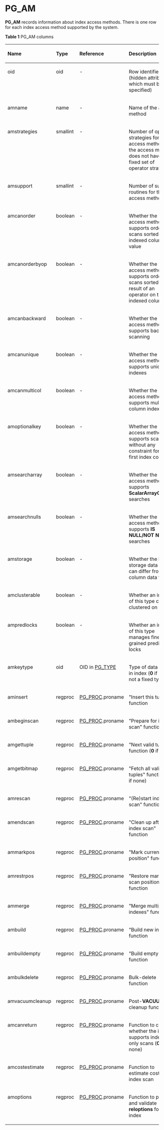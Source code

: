 # PG\_AM<a name="EN-US_TOPIC_0289900220"></a>

**PG\_AM**  records information about index access methods. There is one row for each index access method supported by the system.

**Table  1**  PG\_AM columns

<a name="en-us_topic_0283137189_en-us_topic_0237122267_en-us_topic_0059779011_t345454dc09154081bc90c23f6637b068"></a>
<table><thead align="left"><tr id="en-us_topic_0283137189_en-us_topic_0237122267_en-us_topic_0059779011_r35c29d8b919e401b9447c8c91123c636"><th class="cellrowborder" valign="top" width="16.16%" id="mcps1.2.5.1.1"><p id="en-us_topic_0283137189_en-us_topic_0237122267_en-us_topic_0059779011_a3c3e3c56777449b58a55831c3a08f4f1"><a name="en-us_topic_0283137189_en-us_topic_0237122267_en-us_topic_0059779011_a3c3e3c56777449b58a55831c3a08f4f1"></a><a name="en-us_topic_0283137189_en-us_topic_0237122267_en-us_topic_0059779011_a3c3e3c56777449b58a55831c3a08f4f1"></a>Name</p>
</th>
<th class="cellrowborder" valign="top" width="13.489999999999998%" id="mcps1.2.5.1.2"><p id="en-us_topic_0283137189_en-us_topic_0237122267_en-us_topic_0059779011_a2172ac7f9a444ae78b7cc2d6f86d2c75"><a name="en-us_topic_0283137189_en-us_topic_0237122267_en-us_topic_0059779011_a2172ac7f9a444ae78b7cc2d6f86d2c75"></a><a name="en-us_topic_0283137189_en-us_topic_0237122267_en-us_topic_0059779011_a2172ac7f9a444ae78b7cc2d6f86d2c75"></a>Type</p>
</th>
<th class="cellrowborder" valign="top" width="23.830000000000002%" id="mcps1.2.5.1.3"><p id="en-us_topic_0283137189_en-us_topic_0237122267_en-us_topic_0059779011_a36ea6dbbc69f4370a368ca220edc6875"><a name="en-us_topic_0283137189_en-us_topic_0237122267_en-us_topic_0059779011_a36ea6dbbc69f4370a368ca220edc6875"></a><a name="en-us_topic_0283137189_en-us_topic_0237122267_en-us_topic_0059779011_a36ea6dbbc69f4370a368ca220edc6875"></a>Reference</p>
</th>
<th class="cellrowborder" valign="top" width="46.52%" id="mcps1.2.5.1.4"><p id="en-us_topic_0283137189_en-us_topic_0237122267_en-us_topic_0059779011_a9a8f992f1a0c40879889a72cceb6dba3"><a name="en-us_topic_0283137189_en-us_topic_0237122267_en-us_topic_0059779011_a9a8f992f1a0c40879889a72cceb6dba3"></a><a name="en-us_topic_0283137189_en-us_topic_0237122267_en-us_topic_0059779011_a9a8f992f1a0c40879889a72cceb6dba3"></a>Description</p>
</th>
</tr>
</thead>
<tbody><tr id="row16359042172315"><td class="cellrowborder" valign="top" width="16.16%" headers="mcps1.2.5.1.1 "><p id="en-us_topic_0283137662_en-us_topic_0237122268_en-us_topic_0059777617_aa0e331f0f9a646438d86f2220a18c777"><a name="en-us_topic_0283137662_en-us_topic_0237122268_en-us_topic_0059777617_aa0e331f0f9a646438d86f2220a18c777"></a><a name="en-us_topic_0283137662_en-us_topic_0237122268_en-us_topic_0059777617_aa0e331f0f9a646438d86f2220a18c777"></a>oid</p>
</td>
<td class="cellrowborder" valign="top" width="13.489999999999998%" headers="mcps1.2.5.1.2 "><p id="en-us_topic_0283137662_en-us_topic_0237122268_en-us_topic_0059777617_ac5bb8f24ba914a4b98adf0ebbb782934"><a name="en-us_topic_0283137662_en-us_topic_0237122268_en-us_topic_0059777617_ac5bb8f24ba914a4b98adf0ebbb782934"></a><a name="en-us_topic_0283137662_en-us_topic_0237122268_en-us_topic_0059777617_ac5bb8f24ba914a4b98adf0ebbb782934"></a>oid</p>
</td>
<td class="cellrowborder" valign="top" width="23.830000000000002%" headers="mcps1.2.5.1.3 "><p id="en-us_topic_0283137662_en-us_topic_0237122268_en-us_topic_0059777617_a78a98df2ddc64dd8982cc9b10ad05c4d"><a name="en-us_topic_0283137662_en-us_topic_0237122268_en-us_topic_0059777617_a78a98df2ddc64dd8982cc9b10ad05c4d"></a><a name="en-us_topic_0283137662_en-us_topic_0237122268_en-us_topic_0059777617_a78a98df2ddc64dd8982cc9b10ad05c4d"></a>-</p>
</td>
<td class="cellrowborder" valign="top" width="46.52%" headers="mcps1.2.5.1.4 "><p id="en-us_topic_0283137662_en-us_topic_0237122268_en-us_topic_0059777617_ad668328afe9e48b5ad88a38a793f82b7"><a name="en-us_topic_0283137662_en-us_topic_0237122268_en-us_topic_0059777617_ad668328afe9e48b5ad88a38a793f82b7"></a><a name="en-us_topic_0283137662_en-us_topic_0237122268_en-us_topic_0059777617_ad668328afe9e48b5ad88a38a793f82b7"></a>Row identifier (hidden attribute, which must be specified)</p>
</td>
</tr>
<tr id="en-us_topic_0283137189_en-us_topic_0237122267_en-us_topic_0059779011_rf09bcec35191454986a3aef832d3fae9"><td class="cellrowborder" valign="top" width="16.16%" headers="mcps1.2.5.1.1 "><p id="en-us_topic_0283137189_en-us_topic_0237122267_en-us_topic_0059779011_abf71e0619d3146deabfcfe9cb7142f35"><a name="en-us_topic_0283137189_en-us_topic_0237122267_en-us_topic_0059779011_abf71e0619d3146deabfcfe9cb7142f35"></a><a name="en-us_topic_0283137189_en-us_topic_0237122267_en-us_topic_0059779011_abf71e0619d3146deabfcfe9cb7142f35"></a>amname</p>
</td>
<td class="cellrowborder" valign="top" width="13.489999999999998%" headers="mcps1.2.5.1.2 "><p id="en-us_topic_0283137189_en-us_topic_0237122267_en-us_topic_0059779011_ab74f578de93d4738bd03b0059f32a34b"><a name="en-us_topic_0283137189_en-us_topic_0237122267_en-us_topic_0059779011_ab74f578de93d4738bd03b0059f32a34b"></a><a name="en-us_topic_0283137189_en-us_topic_0237122267_en-us_topic_0059779011_ab74f578de93d4738bd03b0059f32a34b"></a>name</p>
</td>
<td class="cellrowborder" valign="top" width="23.830000000000002%" headers="mcps1.2.5.1.3 "><p id="en-us_topic_0283137189_en-us_topic_0237122267_en-us_topic_0059779011_a3afb547e85584f2c8f4f87e7c8890d2d"><a name="en-us_topic_0283137189_en-us_topic_0237122267_en-us_topic_0059779011_a3afb547e85584f2c8f4f87e7c8890d2d"></a><a name="en-us_topic_0283137189_en-us_topic_0237122267_en-us_topic_0059779011_a3afb547e85584f2c8f4f87e7c8890d2d"></a>-</p>
</td>
<td class="cellrowborder" valign="top" width="46.52%" headers="mcps1.2.5.1.4 "><p id="en-us_topic_0283137189_en-us_topic_0237122267_en-us_topic_0059779011_aa04b27ba1c384e15b287c805be848815"><a name="en-us_topic_0283137189_en-us_topic_0237122267_en-us_topic_0059779011_aa04b27ba1c384e15b287c805be848815"></a><a name="en-us_topic_0283137189_en-us_topic_0237122267_en-us_topic_0059779011_aa04b27ba1c384e15b287c805be848815"></a>Name of the access method</p>
</td>
</tr>
<tr id="en-us_topic_0283137189_en-us_topic_0237122267_en-us_topic_0059779011_r1f63db2469de4933815f91f1806863ee"><td class="cellrowborder" valign="top" width="16.16%" headers="mcps1.2.5.1.1 "><p id="en-us_topic_0283137189_en-us_topic_0237122267_en-us_topic_0059779011_a04eba042a488474cb20b87bb84f8df4e"><a name="en-us_topic_0283137189_en-us_topic_0237122267_en-us_topic_0059779011_a04eba042a488474cb20b87bb84f8df4e"></a><a name="en-us_topic_0283137189_en-us_topic_0237122267_en-us_topic_0059779011_a04eba042a488474cb20b87bb84f8df4e"></a>amstrategies</p>
</td>
<td class="cellrowborder" valign="top" width="13.489999999999998%" headers="mcps1.2.5.1.2 "><p id="en-us_topic_0283137189_en-us_topic_0237122267_en-us_topic_0059779011_a0619e685b39343ac9856eb346d0f9652"><a name="en-us_topic_0283137189_en-us_topic_0237122267_en-us_topic_0059779011_a0619e685b39343ac9856eb346d0f9652"></a><a name="en-us_topic_0283137189_en-us_topic_0237122267_en-us_topic_0059779011_a0619e685b39343ac9856eb346d0f9652"></a>smallint</p>
</td>
<td class="cellrowborder" valign="top" width="23.830000000000002%" headers="mcps1.2.5.1.3 "><p id="en-us_topic_0283137189_en-us_topic_0237122267_en-us_topic_0059779011_a17f0aea3892149839d10fadd54606410"><a name="en-us_topic_0283137189_en-us_topic_0237122267_en-us_topic_0059779011_a17f0aea3892149839d10fadd54606410"></a><a name="en-us_topic_0283137189_en-us_topic_0237122267_en-us_topic_0059779011_a17f0aea3892149839d10fadd54606410"></a>-</p>
</td>
<td class="cellrowborder" valign="top" width="46.52%" headers="mcps1.2.5.1.4 "><p id="en-us_topic_0283137189_en-us_topic_0237122267_en-us_topic_0059779011_a10d6bb36cfd8432c8d02e438332a3584"><a name="en-us_topic_0283137189_en-us_topic_0237122267_en-us_topic_0059779011_a10d6bb36cfd8432c8d02e438332a3584"></a><a name="en-us_topic_0283137189_en-us_topic_0237122267_en-us_topic_0059779011_a10d6bb36cfd8432c8d02e438332a3584"></a>Number of operator strategies for the access method (<strong id="en-us_topic_0237122267_b140115711147"><a name="en-us_topic_0237122267_b140115711147"></a><a name="en-us_topic_0237122267_b140115711147"></a>0</strong> if the access method does not have a fixed set of operator strategies)</p>
</td>
</tr>
<tr id="en-us_topic_0283137189_en-us_topic_0237122267_en-us_topic_0059779011_rf000b15832774e35b0d92768e5c6be3f"><td class="cellrowborder" valign="top" width="16.16%" headers="mcps1.2.5.1.1 "><p id="en-us_topic_0283137189_en-us_topic_0237122267_en-us_topic_0059779011_a4a0223c60033482a95260029733b488d"><a name="en-us_topic_0283137189_en-us_topic_0237122267_en-us_topic_0059779011_a4a0223c60033482a95260029733b488d"></a><a name="en-us_topic_0283137189_en-us_topic_0237122267_en-us_topic_0059779011_a4a0223c60033482a95260029733b488d"></a>amsupport</p>
</td>
<td class="cellrowborder" valign="top" width="13.489999999999998%" headers="mcps1.2.5.1.2 "><p id="en-us_topic_0283137189_en-us_topic_0237122267_en-us_topic_0059779011_a5c4b63391e38454ba08d466e3d0427eb"><a name="en-us_topic_0283137189_en-us_topic_0237122267_en-us_topic_0059779011_a5c4b63391e38454ba08d466e3d0427eb"></a><a name="en-us_topic_0283137189_en-us_topic_0237122267_en-us_topic_0059779011_a5c4b63391e38454ba08d466e3d0427eb"></a>smallint</p>
</td>
<td class="cellrowborder" valign="top" width="23.830000000000002%" headers="mcps1.2.5.1.3 "><p id="en-us_topic_0283137189_en-us_topic_0237122267_en-us_topic_0059779011_ade4f79356c764825bc7ec33d43b0f60b"><a name="en-us_topic_0283137189_en-us_topic_0237122267_en-us_topic_0059779011_ade4f79356c764825bc7ec33d43b0f60b"></a><a name="en-us_topic_0283137189_en-us_topic_0237122267_en-us_topic_0059779011_ade4f79356c764825bc7ec33d43b0f60b"></a>-</p>
</td>
<td class="cellrowborder" valign="top" width="46.52%" headers="mcps1.2.5.1.4 "><p id="en-us_topic_0283137189_en-us_topic_0237122267_en-us_topic_0059779011_a25eeaa8efddb4f279b31f5e734f44861"><a name="en-us_topic_0283137189_en-us_topic_0237122267_en-us_topic_0059779011_a25eeaa8efddb4f279b31f5e734f44861"></a><a name="en-us_topic_0283137189_en-us_topic_0237122267_en-us_topic_0059779011_a25eeaa8efddb4f279b31f5e734f44861"></a>Number of support routines for the access method</p>
</td>
</tr>
<tr id="en-us_topic_0283137189_en-us_topic_0237122267_en-us_topic_0059779011_r88daa76c99454239b9cdfe30d451c383"><td class="cellrowborder" valign="top" width="16.16%" headers="mcps1.2.5.1.1 "><p id="en-us_topic_0283137189_en-us_topic_0237122267_en-us_topic_0059779011_aae34fc87f79b418eb9dc18ea180858ec"><a name="en-us_topic_0283137189_en-us_topic_0237122267_en-us_topic_0059779011_aae34fc87f79b418eb9dc18ea180858ec"></a><a name="en-us_topic_0283137189_en-us_topic_0237122267_en-us_topic_0059779011_aae34fc87f79b418eb9dc18ea180858ec"></a>amcanorder</p>
</td>
<td class="cellrowborder" valign="top" width="13.489999999999998%" headers="mcps1.2.5.1.2 "><p id="en-us_topic_0283137189_en-us_topic_0237122267_en-us_topic_0059779011_a42f1ca1e9313495dbb15dcdd8c673f08"><a name="en-us_topic_0283137189_en-us_topic_0237122267_en-us_topic_0059779011_a42f1ca1e9313495dbb15dcdd8c673f08"></a><a name="en-us_topic_0283137189_en-us_topic_0237122267_en-us_topic_0059779011_a42f1ca1e9313495dbb15dcdd8c673f08"></a><span id="en-us_topic_0283137189_en-us_topic_0237122267_text859715112257"><a name="en-us_topic_0283137189_en-us_topic_0237122267_text859715112257"></a><a name="en-us_topic_0283137189_en-us_topic_0237122267_text859715112257"></a>boolean</span></p>
</td>
<td class="cellrowborder" valign="top" width="23.830000000000002%" headers="mcps1.2.5.1.3 "><p id="en-us_topic_0283137189_en-us_topic_0237122267_en-us_topic_0059779011_a8ac7f53e46a44c0b9517ac19ab7ab1ad"><a name="en-us_topic_0283137189_en-us_topic_0237122267_en-us_topic_0059779011_a8ac7f53e46a44c0b9517ac19ab7ab1ad"></a><a name="en-us_topic_0283137189_en-us_topic_0237122267_en-us_topic_0059779011_a8ac7f53e46a44c0b9517ac19ab7ab1ad"></a>-</p>
</td>
<td class="cellrowborder" valign="top" width="46.52%" headers="mcps1.2.5.1.4 "><p id="en-us_topic_0283137189_en-us_topic_0237122267_en-us_topic_0059779011_ad1cfa3758bf84d2797b4bea03a2c711f"><a name="en-us_topic_0283137189_en-us_topic_0237122267_en-us_topic_0059779011_ad1cfa3758bf84d2797b4bea03a2c711f"></a><a name="en-us_topic_0283137189_en-us_topic_0237122267_en-us_topic_0059779011_ad1cfa3758bf84d2797b4bea03a2c711f"></a>Whether the access method supports ordered scans sorted by the indexed column's value</p>
</td>
</tr>
<tr id="en-us_topic_0283137189_en-us_topic_0237122267_en-us_topic_0059779011_r0bbc2507963142bda8f4dc386f914282"><td class="cellrowborder" valign="top" width="16.16%" headers="mcps1.2.5.1.1 "><p id="en-us_topic_0283137189_en-us_topic_0237122267_en-us_topic_0059779011_a2165b6cb607643df94f89f0b23350809"><a name="en-us_topic_0283137189_en-us_topic_0237122267_en-us_topic_0059779011_a2165b6cb607643df94f89f0b23350809"></a><a name="en-us_topic_0283137189_en-us_topic_0237122267_en-us_topic_0059779011_a2165b6cb607643df94f89f0b23350809"></a>amcanorderbyop</p>
</td>
<td class="cellrowborder" valign="top" width="13.489999999999998%" headers="mcps1.2.5.1.2 "><p id="en-us_topic_0283137189_en-us_topic_0237122267_en-us_topic_0059779011_a8c831f36552144e3bd90256da2580e74"><a name="en-us_topic_0283137189_en-us_topic_0237122267_en-us_topic_0059779011_a8c831f36552144e3bd90256da2580e74"></a><a name="en-us_topic_0283137189_en-us_topic_0237122267_en-us_topic_0059779011_a8c831f36552144e3bd90256da2580e74"></a><span id="text281054263"><a name="text281054263"></a><a name="text281054263"></a>boolean</span></p>
</td>
<td class="cellrowborder" valign="top" width="23.830000000000002%" headers="mcps1.2.5.1.3 "><p id="en-us_topic_0283137189_en-us_topic_0237122267_en-us_topic_0059779011_abf273bde43954971ad3952dd3311d197"><a name="en-us_topic_0283137189_en-us_topic_0237122267_en-us_topic_0059779011_abf273bde43954971ad3952dd3311d197"></a><a name="en-us_topic_0283137189_en-us_topic_0237122267_en-us_topic_0059779011_abf273bde43954971ad3952dd3311d197"></a>-</p>
</td>
<td class="cellrowborder" valign="top" width="46.52%" headers="mcps1.2.5.1.4 "><p id="en-us_topic_0283137189_en-us_topic_0237122267_en-us_topic_0059779011_ac228ff3864a14e78b64c689d9cb744bd"><a name="en-us_topic_0283137189_en-us_topic_0237122267_en-us_topic_0059779011_ac228ff3864a14e78b64c689d9cb744bd"></a><a name="en-us_topic_0283137189_en-us_topic_0237122267_en-us_topic_0059779011_ac228ff3864a14e78b64c689d9cb744bd"></a>Whether the access method supports ordered scans sorted by the result of an operator on the indexed column</p>
</td>
</tr>
<tr id="en-us_topic_0283137189_en-us_topic_0237122267_en-us_topic_0059779011_r293b1a82817048f0810dba5d4e4f8493"><td class="cellrowborder" valign="top" width="16.16%" headers="mcps1.2.5.1.1 "><p id="en-us_topic_0283137189_en-us_topic_0237122267_en-us_topic_0059779011_a2080db3466a645a5bf4522bb5e79ff99"><a name="en-us_topic_0283137189_en-us_topic_0237122267_en-us_topic_0059779011_a2080db3466a645a5bf4522bb5e79ff99"></a><a name="en-us_topic_0283137189_en-us_topic_0237122267_en-us_topic_0059779011_a2080db3466a645a5bf4522bb5e79ff99"></a>amcanbackward</p>
</td>
<td class="cellrowborder" valign="top" width="13.489999999999998%" headers="mcps1.2.5.1.2 "><p id="en-us_topic_0283137189_en-us_topic_0237122267_en-us_topic_0059779011_a32e7a1b9868a4f3c8de024dbd294ec93"><a name="en-us_topic_0283137189_en-us_topic_0237122267_en-us_topic_0059779011_a32e7a1b9868a4f3c8de024dbd294ec93"></a><a name="en-us_topic_0283137189_en-us_topic_0237122267_en-us_topic_0059779011_a32e7a1b9868a4f3c8de024dbd294ec93"></a><span id="text111911456269"><a name="text111911456269"></a><a name="text111911456269"></a>boolean</span></p>
</td>
<td class="cellrowborder" valign="top" width="23.830000000000002%" headers="mcps1.2.5.1.3 "><p id="en-us_topic_0283137189_en-us_topic_0237122267_en-us_topic_0059779011_a0f7328cc4601448ea356a4b3bb80c82c"><a name="en-us_topic_0283137189_en-us_topic_0237122267_en-us_topic_0059779011_a0f7328cc4601448ea356a4b3bb80c82c"></a><a name="en-us_topic_0283137189_en-us_topic_0237122267_en-us_topic_0059779011_a0f7328cc4601448ea356a4b3bb80c82c"></a>-</p>
</td>
<td class="cellrowborder" valign="top" width="46.52%" headers="mcps1.2.5.1.4 "><p id="en-us_topic_0283137189_en-us_topic_0237122267_en-us_topic_0059779011_add9b76a5b41d47df8e63b509c0103b45"><a name="en-us_topic_0283137189_en-us_topic_0237122267_en-us_topic_0059779011_add9b76a5b41d47df8e63b509c0103b45"></a><a name="en-us_topic_0283137189_en-us_topic_0237122267_en-us_topic_0059779011_add9b76a5b41d47df8e63b509c0103b45"></a>Whether the access method supports backward scanning</p>
</td>
</tr>
<tr id="en-us_topic_0283137189_en-us_topic_0237122267_en-us_topic_0059779011_r3ab314e6927a455d83c2487447bac76e"><td class="cellrowborder" valign="top" width="16.16%" headers="mcps1.2.5.1.1 "><p id="en-us_topic_0283137189_en-us_topic_0237122267_en-us_topic_0059779011_a80c916d0940c4db18777ff131b7e2f17"><a name="en-us_topic_0283137189_en-us_topic_0237122267_en-us_topic_0059779011_a80c916d0940c4db18777ff131b7e2f17"></a><a name="en-us_topic_0283137189_en-us_topic_0237122267_en-us_topic_0059779011_a80c916d0940c4db18777ff131b7e2f17"></a>amcanunique</p>
</td>
<td class="cellrowborder" valign="top" width="13.489999999999998%" headers="mcps1.2.5.1.2 "><p id="en-us_topic_0283137189_en-us_topic_0237122267_en-us_topic_0059779011_a97019d7926984dd798857f01a61a42b3"><a name="en-us_topic_0283137189_en-us_topic_0237122267_en-us_topic_0059779011_a97019d7926984dd798857f01a61a42b3"></a><a name="en-us_topic_0283137189_en-us_topic_0237122267_en-us_topic_0059779011_a97019d7926984dd798857f01a61a42b3"></a><span id="text1914010581969"><a name="text1914010581969"></a><a name="text1914010581969"></a>boolean</span></p>
</td>
<td class="cellrowborder" valign="top" width="23.830000000000002%" headers="mcps1.2.5.1.3 "><p id="en-us_topic_0283137189_en-us_topic_0237122267_en-us_topic_0059779011_a87e048029ef74eeeb8dfbcdbdb7d41f5"><a name="en-us_topic_0283137189_en-us_topic_0237122267_en-us_topic_0059779011_a87e048029ef74eeeb8dfbcdbdb7d41f5"></a><a name="en-us_topic_0283137189_en-us_topic_0237122267_en-us_topic_0059779011_a87e048029ef74eeeb8dfbcdbdb7d41f5"></a>-</p>
</td>
<td class="cellrowborder" valign="top" width="46.52%" headers="mcps1.2.5.1.4 "><p id="en-us_topic_0283137189_en-us_topic_0237122267_en-us_topic_0059779011_a28cbb1b68d3943fbb37774e72cfe6775"><a name="en-us_topic_0283137189_en-us_topic_0237122267_en-us_topic_0059779011_a28cbb1b68d3943fbb37774e72cfe6775"></a><a name="en-us_topic_0283137189_en-us_topic_0237122267_en-us_topic_0059779011_a28cbb1b68d3943fbb37774e72cfe6775"></a>Whether the access method supports unique indexes</p>
</td>
</tr>
<tr id="en-us_topic_0283137189_en-us_topic_0237122267_en-us_topic_0059779011_ra6f9ffe58dee4f03b8f6037d602fa8e7"><td class="cellrowborder" valign="top" width="16.16%" headers="mcps1.2.5.1.1 "><p id="en-us_topic_0283137189_en-us_topic_0237122267_en-us_topic_0059779011_a441f63fbe0af46c2b119fb6ec47b02db"><a name="en-us_topic_0283137189_en-us_topic_0237122267_en-us_topic_0059779011_a441f63fbe0af46c2b119fb6ec47b02db"></a><a name="en-us_topic_0283137189_en-us_topic_0237122267_en-us_topic_0059779011_a441f63fbe0af46c2b119fb6ec47b02db"></a>amcanmulticol</p>
</td>
<td class="cellrowborder" valign="top" width="13.489999999999998%" headers="mcps1.2.5.1.2 "><p id="en-us_topic_0283137189_en-us_topic_0237122267_en-us_topic_0059779011_a501063ab652d47458e12d66faa1b28b0"><a name="en-us_topic_0283137189_en-us_topic_0237122267_en-us_topic_0059779011_a501063ab652d47458e12d66faa1b28b0"></a><a name="en-us_topic_0283137189_en-us_topic_0237122267_en-us_topic_0059779011_a501063ab652d47458e12d66faa1b28b0"></a><span id="text135107595620"><a name="text135107595620"></a><a name="text135107595620"></a>boolean</span></p>
</td>
<td class="cellrowborder" valign="top" width="23.830000000000002%" headers="mcps1.2.5.1.3 "><p id="en-us_topic_0283137189_en-us_topic_0237122267_en-us_topic_0059779011_a476ea7bd9eda4c28b3aaade0619bf935"><a name="en-us_topic_0283137189_en-us_topic_0237122267_en-us_topic_0059779011_a476ea7bd9eda4c28b3aaade0619bf935"></a><a name="en-us_topic_0283137189_en-us_topic_0237122267_en-us_topic_0059779011_a476ea7bd9eda4c28b3aaade0619bf935"></a>-</p>
</td>
<td class="cellrowborder" valign="top" width="46.52%" headers="mcps1.2.5.1.4 "><p id="en-us_topic_0283137189_en-us_topic_0237122267_en-us_topic_0059779011_aee4735c302b147f3a62688a1f33a6af0"><a name="en-us_topic_0283137189_en-us_topic_0237122267_en-us_topic_0059779011_aee4735c302b147f3a62688a1f33a6af0"></a><a name="en-us_topic_0283137189_en-us_topic_0237122267_en-us_topic_0059779011_aee4735c302b147f3a62688a1f33a6af0"></a>Whether the access method supports multi-column indexes</p>
</td>
</tr>
<tr id="en-us_topic_0283137189_en-us_topic_0237122267_en-us_topic_0059779011_r545ba5706c0c42b6a4b347ec80ade70d"><td class="cellrowborder" valign="top" width="16.16%" headers="mcps1.2.5.1.1 "><p id="en-us_topic_0283137189_en-us_topic_0237122267_en-us_topic_0059779011_a94cdd8f0e69a4eabb9f5fe7592b56e41"><a name="en-us_topic_0283137189_en-us_topic_0237122267_en-us_topic_0059779011_a94cdd8f0e69a4eabb9f5fe7592b56e41"></a><a name="en-us_topic_0283137189_en-us_topic_0237122267_en-us_topic_0059779011_a94cdd8f0e69a4eabb9f5fe7592b56e41"></a>amoptionalkey</p>
</td>
<td class="cellrowborder" valign="top" width="13.489999999999998%" headers="mcps1.2.5.1.2 "><p id="en-us_topic_0283137189_en-us_topic_0237122267_en-us_topic_0059779011_ab3c138bcad9647628a68df13e4882f73"><a name="en-us_topic_0283137189_en-us_topic_0237122267_en-us_topic_0059779011_ab3c138bcad9647628a68df13e4882f73"></a><a name="en-us_topic_0283137189_en-us_topic_0237122267_en-us_topic_0059779011_ab3c138bcad9647628a68df13e4882f73"></a><span id="text177611808716"><a name="text177611808716"></a><a name="text177611808716"></a>boolean</span></p>
</td>
<td class="cellrowborder" valign="top" width="23.830000000000002%" headers="mcps1.2.5.1.3 "><p id="en-us_topic_0283137189_en-us_topic_0237122267_en-us_topic_0059779011_a8aaf0664d8f84cfd8fa56d95f985c852"><a name="en-us_topic_0283137189_en-us_topic_0237122267_en-us_topic_0059779011_a8aaf0664d8f84cfd8fa56d95f985c852"></a><a name="en-us_topic_0283137189_en-us_topic_0237122267_en-us_topic_0059779011_a8aaf0664d8f84cfd8fa56d95f985c852"></a>-</p>
</td>
<td class="cellrowborder" valign="top" width="46.52%" headers="mcps1.2.5.1.4 "><p id="en-us_topic_0283137189_en-us_topic_0237122267_en-us_topic_0059779011_a097d42ffd3e34179aa368840f8ff2cb6"><a name="en-us_topic_0283137189_en-us_topic_0237122267_en-us_topic_0059779011_a097d42ffd3e34179aa368840f8ff2cb6"></a><a name="en-us_topic_0283137189_en-us_topic_0237122267_en-us_topic_0059779011_a097d42ffd3e34179aa368840f8ff2cb6"></a>Whether the access method supports scanning without any constraint for the first index column</p>
</td>
</tr>
<tr id="en-us_topic_0283137189_en-us_topic_0237122267_en-us_topic_0059779011_r75cd5ff1c8324cdb9002b028179e5b39"><td class="cellrowborder" valign="top" width="16.16%" headers="mcps1.2.5.1.1 "><p id="en-us_topic_0283137189_en-us_topic_0237122267_en-us_topic_0059779011_a9babc4aa310c46d48cd3ac379f3cc0a1"><a name="en-us_topic_0283137189_en-us_topic_0237122267_en-us_topic_0059779011_a9babc4aa310c46d48cd3ac379f3cc0a1"></a><a name="en-us_topic_0283137189_en-us_topic_0237122267_en-us_topic_0059779011_a9babc4aa310c46d48cd3ac379f3cc0a1"></a>amsearcharray</p>
</td>
<td class="cellrowborder" valign="top" width="13.489999999999998%" headers="mcps1.2.5.1.2 "><p id="en-us_topic_0283137189_en-us_topic_0237122267_en-us_topic_0059779011_ab768ac452a6741e38ed0c0e9d90ad7c6"><a name="en-us_topic_0283137189_en-us_topic_0237122267_en-us_topic_0059779011_ab768ac452a6741e38ed0c0e9d90ad7c6"></a><a name="en-us_topic_0283137189_en-us_topic_0237122267_en-us_topic_0059779011_ab768ac452a6741e38ed0c0e9d90ad7c6"></a><span id="text17511921871"><a name="text17511921871"></a><a name="text17511921871"></a>boolean</span></p>
</td>
<td class="cellrowborder" valign="top" width="23.830000000000002%" headers="mcps1.2.5.1.3 "><p id="en-us_topic_0283137189_en-us_topic_0237122267_en-us_topic_0059779011_a5284b165e2aa4fd08d423431022c9339"><a name="en-us_topic_0283137189_en-us_topic_0237122267_en-us_topic_0059779011_a5284b165e2aa4fd08d423431022c9339"></a><a name="en-us_topic_0283137189_en-us_topic_0237122267_en-us_topic_0059779011_a5284b165e2aa4fd08d423431022c9339"></a>-</p>
</td>
<td class="cellrowborder" valign="top" width="46.52%" headers="mcps1.2.5.1.4 "><p id="en-us_topic_0283137189_en-us_topic_0237122267_en-us_topic_0059779011_a5f7214c4d2424956bc4fbbdd6a5bea1b"><a name="en-us_topic_0283137189_en-us_topic_0237122267_en-us_topic_0059779011_a5f7214c4d2424956bc4fbbdd6a5bea1b"></a><a name="en-us_topic_0283137189_en-us_topic_0237122267_en-us_topic_0059779011_a5f7214c4d2424956bc4fbbdd6a5bea1b"></a>Whether the access method supports <strong id="en-us_topic_0237122267_b842352706114259"><a name="en-us_topic_0237122267_b842352706114259"></a><a name="en-us_topic_0237122267_b842352706114259"></a>ScalarArrayOpExpr</strong> searches</p>
</td>
</tr>
<tr id="en-us_topic_0283137189_en-us_topic_0237122267_en-us_topic_0059779011_r680ca5077b124475a4473a9f34c68c85"><td class="cellrowborder" valign="top" width="16.16%" headers="mcps1.2.5.1.1 "><p id="en-us_topic_0283137189_en-us_topic_0237122267_en-us_topic_0059779011_afe37ae6e330c4031b69fc93bdf6670d4"><a name="en-us_topic_0283137189_en-us_topic_0237122267_en-us_topic_0059779011_afe37ae6e330c4031b69fc93bdf6670d4"></a><a name="en-us_topic_0283137189_en-us_topic_0237122267_en-us_topic_0059779011_afe37ae6e330c4031b69fc93bdf6670d4"></a>amsearchnulls</p>
</td>
<td class="cellrowborder" valign="top" width="13.489999999999998%" headers="mcps1.2.5.1.2 "><p id="en-us_topic_0283137189_en-us_topic_0237122267_en-us_topic_0059779011_ac9175d981a1643f79d443719d58ea870"><a name="en-us_topic_0283137189_en-us_topic_0237122267_en-us_topic_0059779011_ac9175d981a1643f79d443719d58ea870"></a><a name="en-us_topic_0283137189_en-us_topic_0237122267_en-us_topic_0059779011_ac9175d981a1643f79d443719d58ea870"></a><span id="text1965115314716"><a name="text1965115314716"></a><a name="text1965115314716"></a>boolean</span></p>
</td>
<td class="cellrowborder" valign="top" width="23.830000000000002%" headers="mcps1.2.5.1.3 "><p id="en-us_topic_0283137189_en-us_topic_0237122267_en-us_topic_0059779011_a385cea18af7a4bceb4a45a4429d9f6b0"><a name="en-us_topic_0283137189_en-us_topic_0237122267_en-us_topic_0059779011_a385cea18af7a4bceb4a45a4429d9f6b0"></a><a name="en-us_topic_0283137189_en-us_topic_0237122267_en-us_topic_0059779011_a385cea18af7a4bceb4a45a4429d9f6b0"></a>-</p>
</td>
<td class="cellrowborder" valign="top" width="46.52%" headers="mcps1.2.5.1.4 "><p id="en-us_topic_0283137189_en-us_topic_0237122267_en-us_topic_0059779011_a9a24785988ee4807b31476a8fb5a2e24"><a name="en-us_topic_0283137189_en-us_topic_0237122267_en-us_topic_0059779011_a9a24785988ee4807b31476a8fb5a2e24"></a><a name="en-us_topic_0283137189_en-us_topic_0237122267_en-us_topic_0059779011_a9a24785988ee4807b31476a8fb5a2e24"></a>Whether the access method supports <strong id="en-us_topic_0237122267_b842352706114320"><a name="en-us_topic_0237122267_b842352706114320"></a><a name="en-us_topic_0237122267_b842352706114320"></a>IS NULL/NOT NULL</strong> searches</p>
</td>
</tr>
<tr id="en-us_topic_0283137189_en-us_topic_0237122267_en-us_topic_0059779011_r2738a12d15994ea4b4168ea5181a2427"><td class="cellrowborder" valign="top" width="16.16%" headers="mcps1.2.5.1.1 "><p id="en-us_topic_0283137189_en-us_topic_0237122267_en-us_topic_0059779011_a971cfb2be51047a9a7e75d4349cab7aa"><a name="en-us_topic_0283137189_en-us_topic_0237122267_en-us_topic_0059779011_a971cfb2be51047a9a7e75d4349cab7aa"></a><a name="en-us_topic_0283137189_en-us_topic_0237122267_en-us_topic_0059779011_a971cfb2be51047a9a7e75d4349cab7aa"></a>amstorage</p>
</td>
<td class="cellrowborder" valign="top" width="13.489999999999998%" headers="mcps1.2.5.1.2 "><p id="en-us_topic_0283137189_en-us_topic_0237122267_en-us_topic_0059779011_a2317494935a94bad85a21ab063540548"><a name="en-us_topic_0283137189_en-us_topic_0237122267_en-us_topic_0059779011_a2317494935a94bad85a21ab063540548"></a><a name="en-us_topic_0283137189_en-us_topic_0237122267_en-us_topic_0059779011_a2317494935a94bad85a21ab063540548"></a><span id="text6922548714"><a name="text6922548714"></a><a name="text6922548714"></a>boolean</span></p>
</td>
<td class="cellrowborder" valign="top" width="23.830000000000002%" headers="mcps1.2.5.1.3 "><p id="en-us_topic_0283137189_en-us_topic_0237122267_en-us_topic_0059779011_a1113e0167e944726b6795aafc990a984"><a name="en-us_topic_0283137189_en-us_topic_0237122267_en-us_topic_0059779011_a1113e0167e944726b6795aafc990a984"></a><a name="en-us_topic_0283137189_en-us_topic_0237122267_en-us_topic_0059779011_a1113e0167e944726b6795aafc990a984"></a>-</p>
</td>
<td class="cellrowborder" valign="top" width="46.52%" headers="mcps1.2.5.1.4 "><p id="en-us_topic_0283137189_en-us_topic_0237122267_en-us_topic_0059779011_a86c547d8ad3b4d8b85a2bc6f69d084ba"><a name="en-us_topic_0283137189_en-us_topic_0237122267_en-us_topic_0059779011_a86c547d8ad3b4d8b85a2bc6f69d084ba"></a><a name="en-us_topic_0283137189_en-us_topic_0237122267_en-us_topic_0059779011_a86c547d8ad3b4d8b85a2bc6f69d084ba"></a>Whether the index storage data type can differ from the column data type</p>
</td>
</tr>
<tr id="en-us_topic_0283137189_en-us_topic_0237122267_en-us_topic_0059779011_r5c478ce365e84e1e8c63ddb8579d44d9"><td class="cellrowborder" valign="top" width="16.16%" headers="mcps1.2.5.1.1 "><p id="en-us_topic_0283137189_en-us_topic_0237122267_en-us_topic_0059779011_a3b232377bc0b4a4c859645f8f3cbe3b4"><a name="en-us_topic_0283137189_en-us_topic_0237122267_en-us_topic_0059779011_a3b232377bc0b4a4c859645f8f3cbe3b4"></a><a name="en-us_topic_0283137189_en-us_topic_0237122267_en-us_topic_0059779011_a3b232377bc0b4a4c859645f8f3cbe3b4"></a>amclusterable</p>
</td>
<td class="cellrowborder" valign="top" width="13.489999999999998%" headers="mcps1.2.5.1.2 "><p id="en-us_topic_0283137189_en-us_topic_0237122267_en-us_topic_0059779011_a23d16ba59ac243598f522831b30dc620"><a name="en-us_topic_0283137189_en-us_topic_0237122267_en-us_topic_0059779011_a23d16ba59ac243598f522831b30dc620"></a><a name="en-us_topic_0283137189_en-us_topic_0237122267_en-us_topic_0059779011_a23d16ba59ac243598f522831b30dc620"></a><span id="text19357178374"><a name="text19357178374"></a><a name="text19357178374"></a>boolean</span></p>
</td>
<td class="cellrowborder" valign="top" width="23.830000000000002%" headers="mcps1.2.5.1.3 "><p id="en-us_topic_0283137189_en-us_topic_0237122267_en-us_topic_0059779011_a87bc9f1d659d4d8bb3610024afb5991b"><a name="en-us_topic_0283137189_en-us_topic_0237122267_en-us_topic_0059779011_a87bc9f1d659d4d8bb3610024afb5991b"></a><a name="en-us_topic_0283137189_en-us_topic_0237122267_en-us_topic_0059779011_a87bc9f1d659d4d8bb3610024afb5991b"></a>-</p>
</td>
<td class="cellrowborder" valign="top" width="46.52%" headers="mcps1.2.5.1.4 "><p id="en-us_topic_0283137189_en-us_topic_0237122267_en-us_topic_0059779011_a5fcf354d3e704acba03b009e48977ef8"><a name="en-us_topic_0283137189_en-us_topic_0237122267_en-us_topic_0059779011_a5fcf354d3e704acba03b009e48977ef8"></a><a name="en-us_topic_0283137189_en-us_topic_0237122267_en-us_topic_0059779011_a5fcf354d3e704acba03b009e48977ef8"></a>Whether an index of this type can be clustered on</p>
</td>
</tr>
<tr id="en-us_topic_0283137189_en-us_topic_0237122267_en-us_topic_0059779011_r77ad0aca2d8a4fe69dd6ba13455fbbea"><td class="cellrowborder" valign="top" width="16.16%" headers="mcps1.2.5.1.1 "><p id="en-us_topic_0283137189_en-us_topic_0237122267_en-us_topic_0059779011_aa9c930eef3a94425bdb9452866150f7b"><a name="en-us_topic_0283137189_en-us_topic_0237122267_en-us_topic_0059779011_aa9c930eef3a94425bdb9452866150f7b"></a><a name="en-us_topic_0283137189_en-us_topic_0237122267_en-us_topic_0059779011_aa9c930eef3a94425bdb9452866150f7b"></a>ampredlocks</p>
</td>
<td class="cellrowborder" valign="top" width="13.489999999999998%" headers="mcps1.2.5.1.2 "><p id="en-us_topic_0283137189_en-us_topic_0237122267_en-us_topic_0059779011_acd3edc8aa7d3402e84588d7513b824b8"><a name="en-us_topic_0283137189_en-us_topic_0237122267_en-us_topic_0059779011_acd3edc8aa7d3402e84588d7513b824b8"></a><a name="en-us_topic_0283137189_en-us_topic_0237122267_en-us_topic_0059779011_acd3edc8aa7d3402e84588d7513b824b8"></a><span id="text15623591976"><a name="text15623591976"></a><a name="text15623591976"></a>boolean</span></p>
</td>
<td class="cellrowborder" valign="top" width="23.830000000000002%" headers="mcps1.2.5.1.3 "><p id="en-us_topic_0283137189_en-us_topic_0237122267_en-us_topic_0059779011_a7c35fa87c9cd4727a752951dd14ab699"><a name="en-us_topic_0283137189_en-us_topic_0237122267_en-us_topic_0059779011_a7c35fa87c9cd4727a752951dd14ab699"></a><a name="en-us_topic_0283137189_en-us_topic_0237122267_en-us_topic_0059779011_a7c35fa87c9cd4727a752951dd14ab699"></a>-</p>
</td>
<td class="cellrowborder" valign="top" width="46.52%" headers="mcps1.2.5.1.4 "><p id="en-us_topic_0283137189_en-us_topic_0237122267_en-us_topic_0059779011_a3214e987f2d94542b6c3d174809f9659"><a name="en-us_topic_0283137189_en-us_topic_0237122267_en-us_topic_0059779011_a3214e987f2d94542b6c3d174809f9659"></a><a name="en-us_topic_0283137189_en-us_topic_0237122267_en-us_topic_0059779011_a3214e987f2d94542b6c3d174809f9659"></a>Whether an index of this type manages fine-grained predicate locks</p>
</td>
</tr>
<tr id="en-us_topic_0283137189_en-us_topic_0237122267_en-us_topic_0059779011_r3bfafa205fb44f68801a1b9fb7fb6b7b"><td class="cellrowborder" valign="top" width="16.16%" headers="mcps1.2.5.1.1 "><p id="en-us_topic_0283137189_en-us_topic_0237122267_en-us_topic_0059779011_af78b2219a4b84c96934bc9bef3115ceb"><a name="en-us_topic_0283137189_en-us_topic_0237122267_en-us_topic_0059779011_af78b2219a4b84c96934bc9bef3115ceb"></a><a name="en-us_topic_0283137189_en-us_topic_0237122267_en-us_topic_0059779011_af78b2219a4b84c96934bc9bef3115ceb"></a>amkeytype</p>
</td>
<td class="cellrowborder" valign="top" width="13.489999999999998%" headers="mcps1.2.5.1.2 "><p id="en-us_topic_0283137189_en-us_topic_0237122267_en-us_topic_0059779011_a0ab0d778e5dc48319823505c4ac04b87"><a name="en-us_topic_0283137189_en-us_topic_0237122267_en-us_topic_0059779011_a0ab0d778e5dc48319823505c4ac04b87"></a><a name="en-us_topic_0283137189_en-us_topic_0237122267_en-us_topic_0059779011_a0ab0d778e5dc48319823505c4ac04b87"></a>oid</p>
</td>
<td class="cellrowborder" valign="top" width="23.830000000000002%" headers="mcps1.2.5.1.3 "><p id="en-us_topic_0283137189_en-us_topic_0237122267_en-us_topic_0059779011_a14489763b83149fe820113c0dd105dae"><a name="en-us_topic_0283137189_en-us_topic_0237122267_en-us_topic_0059779011_a14489763b83149fe820113c0dd105dae"></a><a name="en-us_topic_0283137189_en-us_topic_0237122267_en-us_topic_0059779011_a14489763b83149fe820113c0dd105dae"></a>OID in <a href="pg_type.md">PG_TYPE</a></p>
</td>
<td class="cellrowborder" valign="top" width="46.52%" headers="mcps1.2.5.1.4 "><p id="en-us_topic_0283137189_en-us_topic_0237122267_en-us_topic_0059779011_a12ba2718f8a84408a7b8047761f5c545"><a name="en-us_topic_0283137189_en-us_topic_0237122267_en-us_topic_0059779011_a12ba2718f8a84408a7b8047761f5c545"></a><a name="en-us_topic_0283137189_en-us_topic_0237122267_en-us_topic_0059779011_a12ba2718f8a84408a7b8047761f5c545"></a>Type of data stored in index (<strong id="en-us_topic_0237122267_b1263915861419"><a name="en-us_topic_0237122267_b1263915861419"></a><a name="en-us_topic_0237122267_b1263915861419"></a>0</strong> if it is not a fixed type)</p>
</td>
</tr>
<tr id="en-us_topic_0283137189_en-us_topic_0237122267_en-us_topic_0059779011_r0b34b00c962d486a80d0303a25943d88"><td class="cellrowborder" valign="top" width="16.16%" headers="mcps1.2.5.1.1 "><p id="en-us_topic_0283137189_en-us_topic_0237122267_en-us_topic_0059779011_a26fc095983ca410eb8fdd425a20dc224"><a name="en-us_topic_0283137189_en-us_topic_0237122267_en-us_topic_0059779011_a26fc095983ca410eb8fdd425a20dc224"></a><a name="en-us_topic_0283137189_en-us_topic_0237122267_en-us_topic_0059779011_a26fc095983ca410eb8fdd425a20dc224"></a>aminsert</p>
</td>
<td class="cellrowborder" valign="top" width="13.489999999999998%" headers="mcps1.2.5.1.2 "><p id="en-us_topic_0283137189_en-us_topic_0237122267_en-us_topic_0059779011_aeac5bf84854f433796ce95f0bbb3853b"><a name="en-us_topic_0283137189_en-us_topic_0237122267_en-us_topic_0059779011_aeac5bf84854f433796ce95f0bbb3853b"></a><a name="en-us_topic_0283137189_en-us_topic_0237122267_en-us_topic_0059779011_aeac5bf84854f433796ce95f0bbb3853b"></a>regproc</p>
</td>
<td class="cellrowborder" valign="top" width="23.830000000000002%" headers="mcps1.2.5.1.3 "><p id="en-us_topic_0283137189_en-us_topic_0237122267_en-us_topic_0059779011_a53a72247b62848689a27dcea64fd0ca7"><a name="en-us_topic_0283137189_en-us_topic_0237122267_en-us_topic_0059779011_a53a72247b62848689a27dcea64fd0ca7"></a><a name="en-us_topic_0283137189_en-us_topic_0237122267_en-us_topic_0059779011_a53a72247b62848689a27dcea64fd0ca7"></a><a href="pg_proc.md">PG_PROC</a>.proname</p>
</td>
<td class="cellrowborder" valign="top" width="46.52%" headers="mcps1.2.5.1.4 "><p id="en-us_topic_0283137189_en-us_topic_0237122267_en-us_topic_0059779011_a68a703dc2ba24f84bc459eceeac5fa64"><a name="en-us_topic_0283137189_en-us_topic_0237122267_en-us_topic_0059779011_a68a703dc2ba24f84bc459eceeac5fa64"></a><a name="en-us_topic_0283137189_en-us_topic_0237122267_en-us_topic_0059779011_a68a703dc2ba24f84bc459eceeac5fa64"></a>"Insert this tuple" function</p>
</td>
</tr>
<tr id="en-us_topic_0283137189_en-us_topic_0237122267_en-us_topic_0059779011_r09019e78436a4650b9558bed2457a973"><td class="cellrowborder" valign="top" width="16.16%" headers="mcps1.2.5.1.1 "><p id="en-us_topic_0283137189_en-us_topic_0237122267_en-us_topic_0059779011_a39e6080545c0457da7373b99d785ab2d"><a name="en-us_topic_0283137189_en-us_topic_0237122267_en-us_topic_0059779011_a39e6080545c0457da7373b99d785ab2d"></a><a name="en-us_topic_0283137189_en-us_topic_0237122267_en-us_topic_0059779011_a39e6080545c0457da7373b99d785ab2d"></a>ambeginscan</p>
</td>
<td class="cellrowborder" valign="top" width="13.489999999999998%" headers="mcps1.2.5.1.2 "><p id="en-us_topic_0283137189_en-us_topic_0237122267_en-us_topic_0059779011_a41b2289a497d4d5391599ca1b0af88b3"><a name="en-us_topic_0283137189_en-us_topic_0237122267_en-us_topic_0059779011_a41b2289a497d4d5391599ca1b0af88b3"></a><a name="en-us_topic_0283137189_en-us_topic_0237122267_en-us_topic_0059779011_a41b2289a497d4d5391599ca1b0af88b3"></a>regproc</p>
</td>
<td class="cellrowborder" valign="top" width="23.830000000000002%" headers="mcps1.2.5.1.3 "><p id="en-us_topic_0283137189_en-us_topic_0237122267_en-us_topic_0059779011_a8178fc2dfa474a3a9fa0638be2b19461"><a name="en-us_topic_0283137189_en-us_topic_0237122267_en-us_topic_0059779011_a8178fc2dfa474a3a9fa0638be2b19461"></a><a name="en-us_topic_0283137189_en-us_topic_0237122267_en-us_topic_0059779011_a8178fc2dfa474a3a9fa0638be2b19461"></a><a href="pg_proc.md">PG_PROC</a>.proname</p>
</td>
<td class="cellrowborder" valign="top" width="46.52%" headers="mcps1.2.5.1.4 "><p id="en-us_topic_0283137189_en-us_topic_0237122267_en-us_topic_0059779011_a855dbc2be3bf433986f7eaa8476cd4de"><a name="en-us_topic_0283137189_en-us_topic_0237122267_en-us_topic_0059779011_a855dbc2be3bf433986f7eaa8476cd4de"></a><a name="en-us_topic_0283137189_en-us_topic_0237122267_en-us_topic_0059779011_a855dbc2be3bf433986f7eaa8476cd4de"></a>"Prepare for index scan" function</p>
</td>
</tr>
<tr id="en-us_topic_0283137189_en-us_topic_0237122267_en-us_topic_0059779011_rdbc26166da8345059fb7851a78b3de1b"><td class="cellrowborder" valign="top" width="16.16%" headers="mcps1.2.5.1.1 "><p id="en-us_topic_0283137189_en-us_topic_0237122267_en-us_topic_0059779011_a17e8837591e34836b5e1e3d027b77a06"><a name="en-us_topic_0283137189_en-us_topic_0237122267_en-us_topic_0059779011_a17e8837591e34836b5e1e3d027b77a06"></a><a name="en-us_topic_0283137189_en-us_topic_0237122267_en-us_topic_0059779011_a17e8837591e34836b5e1e3d027b77a06"></a>amgettuple</p>
</td>
<td class="cellrowborder" valign="top" width="13.489999999999998%" headers="mcps1.2.5.1.2 "><p id="en-us_topic_0283137189_en-us_topic_0237122267_en-us_topic_0059779011_a58198e9e0fbb4f13a0c58581f39ad0ea"><a name="en-us_topic_0283137189_en-us_topic_0237122267_en-us_topic_0059779011_a58198e9e0fbb4f13a0c58581f39ad0ea"></a><a name="en-us_topic_0283137189_en-us_topic_0237122267_en-us_topic_0059779011_a58198e9e0fbb4f13a0c58581f39ad0ea"></a>regproc</p>
</td>
<td class="cellrowborder" valign="top" width="23.830000000000002%" headers="mcps1.2.5.1.3 "><p id="en-us_topic_0283137189_en-us_topic_0237122267_en-us_topic_0059779011_a36350967def5409fadd4b04794148546"><a name="en-us_topic_0283137189_en-us_topic_0237122267_en-us_topic_0059779011_a36350967def5409fadd4b04794148546"></a><a name="en-us_topic_0283137189_en-us_topic_0237122267_en-us_topic_0059779011_a36350967def5409fadd4b04794148546"></a><a href="pg_proc.md">PG_PROC</a>.proname</p>
</td>
<td class="cellrowborder" valign="top" width="46.52%" headers="mcps1.2.5.1.4 "><p id="en-us_topic_0283137189_en-us_topic_0237122267_en-us_topic_0059779011_ae2b705f6767f4445b223823747dc8287"><a name="en-us_topic_0283137189_en-us_topic_0237122267_en-us_topic_0059779011_ae2b705f6767f4445b223823747dc8287"></a><a name="en-us_topic_0283137189_en-us_topic_0237122267_en-us_topic_0059779011_ae2b705f6767f4445b223823747dc8287"></a>"Next valid tuple" function (<strong id="en-us_topic_0237122267_b16343203710157"><a name="en-us_topic_0237122267_b16343203710157"></a><a name="en-us_topic_0237122267_b16343203710157"></a>0</strong> if none)</p>
</td>
</tr>
<tr id="en-us_topic_0283137189_en-us_topic_0237122267_en-us_topic_0059779011_r510843c47f604e5286e5ce10aa6f8cb5"><td class="cellrowborder" valign="top" width="16.16%" headers="mcps1.2.5.1.1 "><p id="en-us_topic_0283137189_en-us_topic_0237122267_en-us_topic_0059779011_a3ba662da63514a14ac7ce2ca22c904b5"><a name="en-us_topic_0283137189_en-us_topic_0237122267_en-us_topic_0059779011_a3ba662da63514a14ac7ce2ca22c904b5"></a><a name="en-us_topic_0283137189_en-us_topic_0237122267_en-us_topic_0059779011_a3ba662da63514a14ac7ce2ca22c904b5"></a>amgetbitmap</p>
</td>
<td class="cellrowborder" valign="top" width="13.489999999999998%" headers="mcps1.2.5.1.2 "><p id="en-us_topic_0283137189_en-us_topic_0237122267_en-us_topic_0059779011_ac2a9ed9ff540474e9fbe6ab9cfb5a8b1"><a name="en-us_topic_0283137189_en-us_topic_0237122267_en-us_topic_0059779011_ac2a9ed9ff540474e9fbe6ab9cfb5a8b1"></a><a name="en-us_topic_0283137189_en-us_topic_0237122267_en-us_topic_0059779011_ac2a9ed9ff540474e9fbe6ab9cfb5a8b1"></a>regproc</p>
</td>
<td class="cellrowborder" valign="top" width="23.830000000000002%" headers="mcps1.2.5.1.3 "><p id="en-us_topic_0283137189_en-us_topic_0237122267_en-us_topic_0059779011_adbe36bf5eb4e465e8cb5b1c08bfc0566"><a name="en-us_topic_0283137189_en-us_topic_0237122267_en-us_topic_0059779011_adbe36bf5eb4e465e8cb5b1c08bfc0566"></a><a name="en-us_topic_0283137189_en-us_topic_0237122267_en-us_topic_0059779011_adbe36bf5eb4e465e8cb5b1c08bfc0566"></a><a href="pg_proc.md">PG_PROC</a>.proname</p>
</td>
<td class="cellrowborder" valign="top" width="46.52%" headers="mcps1.2.5.1.4 "><p id="en-us_topic_0283137189_en-us_topic_0237122267_en-us_topic_0059779011_a1d236953972e44599a5395c6dfae15cb"><a name="en-us_topic_0283137189_en-us_topic_0237122267_en-us_topic_0059779011_a1d236953972e44599a5395c6dfae15cb"></a><a name="en-us_topic_0283137189_en-us_topic_0237122267_en-us_topic_0059779011_a1d236953972e44599a5395c6dfae15cb"></a>"Fetch all valid tuples" function (<strong id="en-us_topic_0237122267_b492940101513"><a name="en-us_topic_0237122267_b492940101513"></a><a name="en-us_topic_0237122267_b492940101513"></a>0</strong> if none)</p>
</td>
</tr>
<tr id="en-us_topic_0283137189_en-us_topic_0237122267_en-us_topic_0059779011_rcda3e65613294a7db81200fe1c7d8443"><td class="cellrowborder" valign="top" width="16.16%" headers="mcps1.2.5.1.1 "><p id="en-us_topic_0283137189_en-us_topic_0237122267_en-us_topic_0059779011_a392a76f00ef445838dc097f7f0df1215"><a name="en-us_topic_0283137189_en-us_topic_0237122267_en-us_topic_0059779011_a392a76f00ef445838dc097f7f0df1215"></a><a name="en-us_topic_0283137189_en-us_topic_0237122267_en-us_topic_0059779011_a392a76f00ef445838dc097f7f0df1215"></a>amrescan</p>
</td>
<td class="cellrowborder" valign="top" width="13.489999999999998%" headers="mcps1.2.5.1.2 "><p id="en-us_topic_0283137189_en-us_topic_0237122267_en-us_topic_0059779011_a4c8248895f3b4ca1a02f12c91df578cf"><a name="en-us_topic_0283137189_en-us_topic_0237122267_en-us_topic_0059779011_a4c8248895f3b4ca1a02f12c91df578cf"></a><a name="en-us_topic_0283137189_en-us_topic_0237122267_en-us_topic_0059779011_a4c8248895f3b4ca1a02f12c91df578cf"></a>regproc</p>
</td>
<td class="cellrowborder" valign="top" width="23.830000000000002%" headers="mcps1.2.5.1.3 "><p id="en-us_topic_0283137189_en-us_topic_0237122267_en-us_topic_0059779011_aac1b00a7b0ba4010a820640a063bcc13"><a name="en-us_topic_0283137189_en-us_topic_0237122267_en-us_topic_0059779011_aac1b00a7b0ba4010a820640a063bcc13"></a><a name="en-us_topic_0283137189_en-us_topic_0237122267_en-us_topic_0059779011_aac1b00a7b0ba4010a820640a063bcc13"></a><a href="pg_proc.md">PG_PROC</a>.proname</p>
</td>
<td class="cellrowborder" valign="top" width="46.52%" headers="mcps1.2.5.1.4 "><p id="en-us_topic_0283137189_en-us_topic_0237122267_en-us_topic_0059779011_aba6ddb30af9b4f95a8898ea48dfaa3f7"><a name="en-us_topic_0283137189_en-us_topic_0237122267_en-us_topic_0059779011_aba6ddb30af9b4f95a8898ea48dfaa3f7"></a><a name="en-us_topic_0283137189_en-us_topic_0237122267_en-us_topic_0059779011_aba6ddb30af9b4f95a8898ea48dfaa3f7"></a>"(Re)start index scan" function</p>
</td>
</tr>
<tr id="en-us_topic_0283137189_en-us_topic_0237122267_en-us_topic_0059779011_rd94da4235c134f578702c5e98809fd72"><td class="cellrowborder" valign="top" width="16.16%" headers="mcps1.2.5.1.1 "><p id="en-us_topic_0283137189_en-us_topic_0237122267_en-us_topic_0059779011_ac66804f6b2744f8cbabb75f37b63b790"><a name="en-us_topic_0283137189_en-us_topic_0237122267_en-us_topic_0059779011_ac66804f6b2744f8cbabb75f37b63b790"></a><a name="en-us_topic_0283137189_en-us_topic_0237122267_en-us_topic_0059779011_ac66804f6b2744f8cbabb75f37b63b790"></a>amendscan</p>
</td>
<td class="cellrowborder" valign="top" width="13.489999999999998%" headers="mcps1.2.5.1.2 "><p id="en-us_topic_0283137189_en-us_topic_0237122267_en-us_topic_0059779011_a4caeb215e5ff437195f86d771bb68e24"><a name="en-us_topic_0283137189_en-us_topic_0237122267_en-us_topic_0059779011_a4caeb215e5ff437195f86d771bb68e24"></a><a name="en-us_topic_0283137189_en-us_topic_0237122267_en-us_topic_0059779011_a4caeb215e5ff437195f86d771bb68e24"></a>regproc</p>
</td>
<td class="cellrowborder" valign="top" width="23.830000000000002%" headers="mcps1.2.5.1.3 "><p id="en-us_topic_0283137189_en-us_topic_0237122267_en-us_topic_0059779011_af5e58b20b19f43779d2940f9bb17a83e"><a name="en-us_topic_0283137189_en-us_topic_0237122267_en-us_topic_0059779011_af5e58b20b19f43779d2940f9bb17a83e"></a><a name="en-us_topic_0283137189_en-us_topic_0237122267_en-us_topic_0059779011_af5e58b20b19f43779d2940f9bb17a83e"></a><a href="pg_proc.md">PG_PROC</a>.proname</p>
</td>
<td class="cellrowborder" valign="top" width="46.52%" headers="mcps1.2.5.1.4 "><p id="en-us_topic_0283137189_en-us_topic_0237122267_en-us_topic_0059779011_a0b13de4428e3401ea444df8377af772f"><a name="en-us_topic_0283137189_en-us_topic_0237122267_en-us_topic_0059779011_a0b13de4428e3401ea444df8377af772f"></a><a name="en-us_topic_0283137189_en-us_topic_0237122267_en-us_topic_0059779011_a0b13de4428e3401ea444df8377af772f"></a>"Clean up after index scan" function</p>
</td>
</tr>
<tr id="en-us_topic_0283137189_en-us_topic_0237122267_en-us_topic_0059779011_r1af647c7a7aa4382b9f76160d4a6c7cf"><td class="cellrowborder" valign="top" width="16.16%" headers="mcps1.2.5.1.1 "><p id="en-us_topic_0283137189_en-us_topic_0237122267_en-us_topic_0059779011_a838881c994eb411aac0a85f6e3df9f97"><a name="en-us_topic_0283137189_en-us_topic_0237122267_en-us_topic_0059779011_a838881c994eb411aac0a85f6e3df9f97"></a><a name="en-us_topic_0283137189_en-us_topic_0237122267_en-us_topic_0059779011_a838881c994eb411aac0a85f6e3df9f97"></a>ammarkpos</p>
</td>
<td class="cellrowborder" valign="top" width="13.489999999999998%" headers="mcps1.2.5.1.2 "><p id="en-us_topic_0283137189_en-us_topic_0237122267_en-us_topic_0059779011_aaaade5f7b2614b25900c35ac7c26fa7c"><a name="en-us_topic_0283137189_en-us_topic_0237122267_en-us_topic_0059779011_aaaade5f7b2614b25900c35ac7c26fa7c"></a><a name="en-us_topic_0283137189_en-us_topic_0237122267_en-us_topic_0059779011_aaaade5f7b2614b25900c35ac7c26fa7c"></a>regproc</p>
</td>
<td class="cellrowborder" valign="top" width="23.830000000000002%" headers="mcps1.2.5.1.3 "><p id="en-us_topic_0283137189_en-us_topic_0237122267_en-us_topic_0059779011_aa8a0c412796045049e98aaf21810bb20"><a name="en-us_topic_0283137189_en-us_topic_0237122267_en-us_topic_0059779011_aa8a0c412796045049e98aaf21810bb20"></a><a name="en-us_topic_0283137189_en-us_topic_0237122267_en-us_topic_0059779011_aa8a0c412796045049e98aaf21810bb20"></a><a href="pg_proc.md">PG_PROC</a>.proname</p>
</td>
<td class="cellrowborder" valign="top" width="46.52%" headers="mcps1.2.5.1.4 "><p id="en-us_topic_0283137189_en-us_topic_0237122267_en-us_topic_0059779011_a1911612bd4e54f9a874a7beb514d2caa"><a name="en-us_topic_0283137189_en-us_topic_0237122267_en-us_topic_0059779011_a1911612bd4e54f9a874a7beb514d2caa"></a><a name="en-us_topic_0283137189_en-us_topic_0237122267_en-us_topic_0059779011_a1911612bd4e54f9a874a7beb514d2caa"></a>"Mark current scan position" function</p>
</td>
</tr>
<tr id="en-us_topic_0283137189_en-us_topic_0237122267_en-us_topic_0059779011_rd08170aadcb345ae951b6d1c1dc542ea"><td class="cellrowborder" valign="top" width="16.16%" headers="mcps1.2.5.1.1 "><p id="en-us_topic_0283137189_en-us_topic_0237122267_en-us_topic_0059779011_a86eebb7b326342d0be5c6d248e75f7ef"><a name="en-us_topic_0283137189_en-us_topic_0237122267_en-us_topic_0059779011_a86eebb7b326342d0be5c6d248e75f7ef"></a><a name="en-us_topic_0283137189_en-us_topic_0237122267_en-us_topic_0059779011_a86eebb7b326342d0be5c6d248e75f7ef"></a>amrestrpos</p>
</td>
<td class="cellrowborder" valign="top" width="13.489999999999998%" headers="mcps1.2.5.1.2 "><p id="en-us_topic_0283137189_en-us_topic_0237122267_en-us_topic_0059779011_a639ad7c1063449198606a4731bf827ad"><a name="en-us_topic_0283137189_en-us_topic_0237122267_en-us_topic_0059779011_a639ad7c1063449198606a4731bf827ad"></a><a name="en-us_topic_0283137189_en-us_topic_0237122267_en-us_topic_0059779011_a639ad7c1063449198606a4731bf827ad"></a>regproc</p>
</td>
<td class="cellrowborder" valign="top" width="23.830000000000002%" headers="mcps1.2.5.1.3 "><p id="en-us_topic_0283137189_en-us_topic_0237122267_en-us_topic_0059779011_a80ee784d679b4ad6a0cee21284cf2ddb"><a name="en-us_topic_0283137189_en-us_topic_0237122267_en-us_topic_0059779011_a80ee784d679b4ad6a0cee21284cf2ddb"></a><a name="en-us_topic_0283137189_en-us_topic_0237122267_en-us_topic_0059779011_a80ee784d679b4ad6a0cee21284cf2ddb"></a><a href="pg_proc.md">PG_PROC</a>.proname</p>
</td>
<td class="cellrowborder" valign="top" width="46.52%" headers="mcps1.2.5.1.4 "><p id="en-us_topic_0283137189_en-us_topic_0237122267_en-us_topic_0059779011_a640ec04aa05a4f6da7a66601ada403d6"><a name="en-us_topic_0283137189_en-us_topic_0237122267_en-us_topic_0059779011_a640ec04aa05a4f6da7a66601ada403d6"></a><a name="en-us_topic_0283137189_en-us_topic_0237122267_en-us_topic_0059779011_a640ec04aa05a4f6da7a66601ada403d6"></a>"Restore marked scan position" function</p>
</td>
</tr>
<tr id="en-us_topic_0283137189_en-us_topic_0237122267_en-us_topic_0059779011_r875e19d92d7a463a8a1ef9594eb31ceb"><td class="cellrowborder" valign="top" width="16.16%" headers="mcps1.2.5.1.1 "><p id="en-us_topic_0283137189_en-us_topic_0237122267_en-us_topic_0059779011_aa5797a648db84fb4916c0f5bc0128000"><a name="en-us_topic_0283137189_en-us_topic_0237122267_en-us_topic_0059779011_aa5797a648db84fb4916c0f5bc0128000"></a><a name="en-us_topic_0283137189_en-us_topic_0237122267_en-us_topic_0059779011_aa5797a648db84fb4916c0f5bc0128000"></a>ammerge</p>
</td>
<td class="cellrowborder" valign="top" width="13.489999999999998%" headers="mcps1.2.5.1.2 "><p id="en-us_topic_0283137189_en-us_topic_0237122267_en-us_topic_0059779011_a5499883cd2c04e768ccaf612c1fa99a3"><a name="en-us_topic_0283137189_en-us_topic_0237122267_en-us_topic_0059779011_a5499883cd2c04e768ccaf612c1fa99a3"></a><a name="en-us_topic_0283137189_en-us_topic_0237122267_en-us_topic_0059779011_a5499883cd2c04e768ccaf612c1fa99a3"></a>regproc</p>
</td>
<td class="cellrowborder" valign="top" width="23.830000000000002%" headers="mcps1.2.5.1.3 "><p id="en-us_topic_0283137189_en-us_topic_0237122267_en-us_topic_0059779011_ac55ef1b0b7024fdf815766e41576a5a1"><a name="en-us_topic_0283137189_en-us_topic_0237122267_en-us_topic_0059779011_ac55ef1b0b7024fdf815766e41576a5a1"></a><a name="en-us_topic_0283137189_en-us_topic_0237122267_en-us_topic_0059779011_ac55ef1b0b7024fdf815766e41576a5a1"></a><a href="pg_proc.md">PG_PROC</a>.proname</p>
</td>
<td class="cellrowborder" valign="top" width="46.52%" headers="mcps1.2.5.1.4 "><p id="en-us_topic_0283137189_en-us_topic_0237122267_en-us_topic_0059779011_ae680bd60b9a74f289bfa9159100b5ee0"><a name="en-us_topic_0283137189_en-us_topic_0237122267_en-us_topic_0059779011_ae680bd60b9a74f289bfa9159100b5ee0"></a><a name="en-us_topic_0283137189_en-us_topic_0237122267_en-us_topic_0059779011_ae680bd60b9a74f289bfa9159100b5ee0"></a>"Merge multiple indexes" function</p>
</td>
</tr>
<tr id="en-us_topic_0283137189_en-us_topic_0237122267_en-us_topic_0059779011_r224d51b8758749bc93668a9ed7ae6769"><td class="cellrowborder" valign="top" width="16.16%" headers="mcps1.2.5.1.1 "><p id="en-us_topic_0283137189_en-us_topic_0237122267_en-us_topic_0059779011_abbbe304da57043da915625dfe0b49dbf"><a name="en-us_topic_0283137189_en-us_topic_0237122267_en-us_topic_0059779011_abbbe304da57043da915625dfe0b49dbf"></a><a name="en-us_topic_0283137189_en-us_topic_0237122267_en-us_topic_0059779011_abbbe304da57043da915625dfe0b49dbf"></a>ambuild</p>
</td>
<td class="cellrowborder" valign="top" width="13.489999999999998%" headers="mcps1.2.5.1.2 "><p id="en-us_topic_0283137189_en-us_topic_0237122267_en-us_topic_0059779011_a5a87d85df7b2411c98a919ab63252fd6"><a name="en-us_topic_0283137189_en-us_topic_0237122267_en-us_topic_0059779011_a5a87d85df7b2411c98a919ab63252fd6"></a><a name="en-us_topic_0283137189_en-us_topic_0237122267_en-us_topic_0059779011_a5a87d85df7b2411c98a919ab63252fd6"></a>regproc</p>
</td>
<td class="cellrowborder" valign="top" width="23.830000000000002%" headers="mcps1.2.5.1.3 "><p id="en-us_topic_0283137189_en-us_topic_0237122267_en-us_topic_0059779011_a7c017bb953d04a36a1932cc6ab444e07"><a name="en-us_topic_0283137189_en-us_topic_0237122267_en-us_topic_0059779011_a7c017bb953d04a36a1932cc6ab444e07"></a><a name="en-us_topic_0283137189_en-us_topic_0237122267_en-us_topic_0059779011_a7c017bb953d04a36a1932cc6ab444e07"></a><a href="pg_proc.md">PG_PROC</a>.proname</p>
</td>
<td class="cellrowborder" valign="top" width="46.52%" headers="mcps1.2.5.1.4 "><p id="en-us_topic_0283137189_en-us_topic_0237122267_en-us_topic_0059779011_a5ccd76bba7f4451988b206dc62d354b1"><a name="en-us_topic_0283137189_en-us_topic_0237122267_en-us_topic_0059779011_a5ccd76bba7f4451988b206dc62d354b1"></a><a name="en-us_topic_0283137189_en-us_topic_0237122267_en-us_topic_0059779011_a5ccd76bba7f4451988b206dc62d354b1"></a>"Build new index" function</p>
</td>
</tr>
<tr id="en-us_topic_0283137189_en-us_topic_0237122267_en-us_topic_0059779011_r2c67c1d47a7c4193967f87714ab27eca"><td class="cellrowborder" valign="top" width="16.16%" headers="mcps1.2.5.1.1 "><p id="en-us_topic_0283137189_en-us_topic_0237122267_en-us_topic_0059779011_a85cc20fb94fd41f0b953b60a7f66d21f"><a name="en-us_topic_0283137189_en-us_topic_0237122267_en-us_topic_0059779011_a85cc20fb94fd41f0b953b60a7f66d21f"></a><a name="en-us_topic_0283137189_en-us_topic_0237122267_en-us_topic_0059779011_a85cc20fb94fd41f0b953b60a7f66d21f"></a>ambuildempty</p>
</td>
<td class="cellrowborder" valign="top" width="13.489999999999998%" headers="mcps1.2.5.1.2 "><p id="en-us_topic_0283137189_en-us_topic_0237122267_en-us_topic_0059779011_ad5960d99ee374240a796138a9ba0ca79"><a name="en-us_topic_0283137189_en-us_topic_0237122267_en-us_topic_0059779011_ad5960d99ee374240a796138a9ba0ca79"></a><a name="en-us_topic_0283137189_en-us_topic_0237122267_en-us_topic_0059779011_ad5960d99ee374240a796138a9ba0ca79"></a>regproc</p>
</td>
<td class="cellrowborder" valign="top" width="23.830000000000002%" headers="mcps1.2.5.1.3 "><p id="en-us_topic_0283137189_en-us_topic_0237122267_en-us_topic_0059779011_aa8fd6fe65dfe4b1a97c5ea4af33759b5"><a name="en-us_topic_0283137189_en-us_topic_0237122267_en-us_topic_0059779011_aa8fd6fe65dfe4b1a97c5ea4af33759b5"></a><a name="en-us_topic_0283137189_en-us_topic_0237122267_en-us_topic_0059779011_aa8fd6fe65dfe4b1a97c5ea4af33759b5"></a><a href="pg_proc.md">PG_PROC</a>.proname</p>
</td>
<td class="cellrowborder" valign="top" width="46.52%" headers="mcps1.2.5.1.4 "><p id="en-us_topic_0283137189_en-us_topic_0237122267_en-us_topic_0059779011_af9a39eb8e37c49e3946cb137649c7469"><a name="en-us_topic_0283137189_en-us_topic_0237122267_en-us_topic_0059779011_af9a39eb8e37c49e3946cb137649c7469"></a><a name="en-us_topic_0283137189_en-us_topic_0237122267_en-us_topic_0059779011_af9a39eb8e37c49e3946cb137649c7469"></a>"Build empty index" function</p>
</td>
</tr>
<tr id="en-us_topic_0283137189_en-us_topic_0237122267_en-us_topic_0059779011_r607d925baecc42cfa1b443fc7792de21"><td class="cellrowborder" valign="top" width="16.16%" headers="mcps1.2.5.1.1 "><p id="en-us_topic_0283137189_en-us_topic_0237122267_en-us_topic_0059779011_a508b98170b564d54af2a13685eb3216a"><a name="en-us_topic_0283137189_en-us_topic_0237122267_en-us_topic_0059779011_a508b98170b564d54af2a13685eb3216a"></a><a name="en-us_topic_0283137189_en-us_topic_0237122267_en-us_topic_0059779011_a508b98170b564d54af2a13685eb3216a"></a>ambulkdelete</p>
</td>
<td class="cellrowborder" valign="top" width="13.489999999999998%" headers="mcps1.2.5.1.2 "><p id="en-us_topic_0283137189_en-us_topic_0237122267_en-us_topic_0059779011_a72996fe8250945b8adbc58cc9890b3a7"><a name="en-us_topic_0283137189_en-us_topic_0237122267_en-us_topic_0059779011_a72996fe8250945b8adbc58cc9890b3a7"></a><a name="en-us_topic_0283137189_en-us_topic_0237122267_en-us_topic_0059779011_a72996fe8250945b8adbc58cc9890b3a7"></a>regproc</p>
</td>
<td class="cellrowborder" valign="top" width="23.830000000000002%" headers="mcps1.2.5.1.3 "><p id="en-us_topic_0283137189_en-us_topic_0237122267_en-us_topic_0059779011_a7df74af581ca456685c545c099fc1716"><a name="en-us_topic_0283137189_en-us_topic_0237122267_en-us_topic_0059779011_a7df74af581ca456685c545c099fc1716"></a><a name="en-us_topic_0283137189_en-us_topic_0237122267_en-us_topic_0059779011_a7df74af581ca456685c545c099fc1716"></a><a href="pg_proc.md">PG_PROC</a>.proname</p>
</td>
<td class="cellrowborder" valign="top" width="46.52%" headers="mcps1.2.5.1.4 "><p id="en-us_topic_0283137189_en-us_topic_0237122267_en-us_topic_0059779011_ac479c25eef66482a8bca060f7a8619d9"><a name="en-us_topic_0283137189_en-us_topic_0237122267_en-us_topic_0059779011_ac479c25eef66482a8bca060f7a8619d9"></a><a name="en-us_topic_0283137189_en-us_topic_0237122267_en-us_topic_0059779011_ac479c25eef66482a8bca060f7a8619d9"></a>Bulk-delete function</p>
</td>
</tr>
<tr id="en-us_topic_0283137189_en-us_topic_0237122267_en-us_topic_0059779011_r1948fba0e0f74607b1ea2ca6c79f5474"><td class="cellrowborder" valign="top" width="16.16%" headers="mcps1.2.5.1.1 "><p id="en-us_topic_0283137189_en-us_topic_0237122267_en-us_topic_0059779011_a1c71306ff8a646b685897761a3add3be"><a name="en-us_topic_0283137189_en-us_topic_0237122267_en-us_topic_0059779011_a1c71306ff8a646b685897761a3add3be"></a><a name="en-us_topic_0283137189_en-us_topic_0237122267_en-us_topic_0059779011_a1c71306ff8a646b685897761a3add3be"></a>amvacuumcleanup</p>
</td>
<td class="cellrowborder" valign="top" width="13.489999999999998%" headers="mcps1.2.5.1.2 "><p id="en-us_topic_0283137189_en-us_topic_0237122267_en-us_topic_0059779011_ab351c12d8c1447cbb9f07d5ee9e436cd"><a name="en-us_topic_0283137189_en-us_topic_0237122267_en-us_topic_0059779011_ab351c12d8c1447cbb9f07d5ee9e436cd"></a><a name="en-us_topic_0283137189_en-us_topic_0237122267_en-us_topic_0059779011_ab351c12d8c1447cbb9f07d5ee9e436cd"></a>regproc</p>
</td>
<td class="cellrowborder" valign="top" width="23.830000000000002%" headers="mcps1.2.5.1.3 "><p id="en-us_topic_0283137189_en-us_topic_0237122267_en-us_topic_0059779011_a41f44bcaa6014ebab68dd624abe642a8"><a name="en-us_topic_0283137189_en-us_topic_0237122267_en-us_topic_0059779011_a41f44bcaa6014ebab68dd624abe642a8"></a><a name="en-us_topic_0283137189_en-us_topic_0237122267_en-us_topic_0059779011_a41f44bcaa6014ebab68dd624abe642a8"></a><a href="pg_proc.md">PG_PROC</a>.proname</p>
</td>
<td class="cellrowborder" valign="top" width="46.52%" headers="mcps1.2.5.1.4 "><p id="en-us_topic_0283137189_en-us_topic_0237122267_en-us_topic_0059779011_a8bbd27b8ca0e4e4a9cf4340a89831bc0"><a name="en-us_topic_0283137189_en-us_topic_0237122267_en-us_topic_0059779011_a8bbd27b8ca0e4e4a9cf4340a89831bc0"></a><a name="en-us_topic_0283137189_en-us_topic_0237122267_en-us_topic_0059779011_a8bbd27b8ca0e4e4a9cf4340a89831bc0"></a>Post-<strong id="en-us_topic_0237122267_b842352706152830"><a name="en-us_topic_0237122267_b842352706152830"></a><a name="en-us_topic_0237122267_b842352706152830"></a>VACUUM</strong> cleanup function</p>
</td>
</tr>
<tr id="en-us_topic_0283137189_en-us_topic_0237122267_en-us_topic_0059779011_r4d8f0be463f642ec84040213d5ed53ef"><td class="cellrowborder" valign="top" width="16.16%" headers="mcps1.2.5.1.1 "><p id="en-us_topic_0283137189_en-us_topic_0237122267_en-us_topic_0059779011_a5a37e89cf088425d88c744c3d6f017ee"><a name="en-us_topic_0283137189_en-us_topic_0237122267_en-us_topic_0059779011_a5a37e89cf088425d88c744c3d6f017ee"></a><a name="en-us_topic_0283137189_en-us_topic_0237122267_en-us_topic_0059779011_a5a37e89cf088425d88c744c3d6f017ee"></a>amcanreturn</p>
</td>
<td class="cellrowborder" valign="top" width="13.489999999999998%" headers="mcps1.2.5.1.2 "><p id="en-us_topic_0283137189_en-us_topic_0237122267_en-us_topic_0059779011_aede5e7b67398487b820760af3cf7f88d"><a name="en-us_topic_0283137189_en-us_topic_0237122267_en-us_topic_0059779011_aede5e7b67398487b820760af3cf7f88d"></a><a name="en-us_topic_0283137189_en-us_topic_0237122267_en-us_topic_0059779011_aede5e7b67398487b820760af3cf7f88d"></a>regproc</p>
</td>
<td class="cellrowborder" valign="top" width="23.830000000000002%" headers="mcps1.2.5.1.3 "><p id="en-us_topic_0283137189_en-us_topic_0237122267_en-us_topic_0059779011_a141b292867404fcab928f4b7f52f0437"><a name="en-us_topic_0283137189_en-us_topic_0237122267_en-us_topic_0059779011_a141b292867404fcab928f4b7f52f0437"></a><a name="en-us_topic_0283137189_en-us_topic_0237122267_en-us_topic_0059779011_a141b292867404fcab928f4b7f52f0437"></a><a href="pg_proc.md">PG_PROC</a>.proname</p>
</td>
<td class="cellrowborder" valign="top" width="46.52%" headers="mcps1.2.5.1.4 "><p id="en-us_topic_0283137189_en-us_topic_0237122267_en-us_topic_0059779011_a9d1ae3d201f94018a6c01645b93a7b1c"><a name="en-us_topic_0283137189_en-us_topic_0237122267_en-us_topic_0059779011_a9d1ae3d201f94018a6c01645b93a7b1c"></a><a name="en-us_topic_0283137189_en-us_topic_0237122267_en-us_topic_0059779011_a9d1ae3d201f94018a6c01645b93a7b1c"></a>Function to check whether the index supports index-only scans (<strong id="en-us_topic_0237122267_b9151125011511"><a name="en-us_topic_0237122267_b9151125011511"></a><a name="en-us_topic_0237122267_b9151125011511"></a>0</strong> if none)</p>
</td>
</tr>
<tr id="en-us_topic_0283137189_en-us_topic_0237122267_en-us_topic_0059779011_r352ec94c73f142d79b6e420da2637f8a"><td class="cellrowborder" valign="top" width="16.16%" headers="mcps1.2.5.1.1 "><p id="en-us_topic_0283137189_en-us_topic_0237122267_en-us_topic_0059779011_a044186a4cd934dfda0bdc69a313491f5"><a name="en-us_topic_0283137189_en-us_topic_0237122267_en-us_topic_0059779011_a044186a4cd934dfda0bdc69a313491f5"></a><a name="en-us_topic_0283137189_en-us_topic_0237122267_en-us_topic_0059779011_a044186a4cd934dfda0bdc69a313491f5"></a>amcostestimate</p>
</td>
<td class="cellrowborder" valign="top" width="13.489999999999998%" headers="mcps1.2.5.1.2 "><p id="en-us_topic_0283137189_en-us_topic_0237122267_en-us_topic_0059779011_a14b640e982ce48d5a9f4cb515b36c7cf"><a name="en-us_topic_0283137189_en-us_topic_0237122267_en-us_topic_0059779011_a14b640e982ce48d5a9f4cb515b36c7cf"></a><a name="en-us_topic_0283137189_en-us_topic_0237122267_en-us_topic_0059779011_a14b640e982ce48d5a9f4cb515b36c7cf"></a>regproc</p>
</td>
<td class="cellrowborder" valign="top" width="23.830000000000002%" headers="mcps1.2.5.1.3 "><p id="en-us_topic_0283137189_en-us_topic_0237122267_en-us_topic_0059779011_a918213523d5d4a838dcfd74088494ebf"><a name="en-us_topic_0283137189_en-us_topic_0237122267_en-us_topic_0059779011_a918213523d5d4a838dcfd74088494ebf"></a><a name="en-us_topic_0283137189_en-us_topic_0237122267_en-us_topic_0059779011_a918213523d5d4a838dcfd74088494ebf"></a><a href="pg_proc.md">PG_PROC</a>.proname</p>
</td>
<td class="cellrowborder" valign="top" width="46.52%" headers="mcps1.2.5.1.4 "><p id="en-us_topic_0283137189_en-us_topic_0237122267_en-us_topic_0059779011_acb3c0957d3a94182ad696450011e4209"><a name="en-us_topic_0283137189_en-us_topic_0237122267_en-us_topic_0059779011_acb3c0957d3a94182ad696450011e4209"></a><a name="en-us_topic_0283137189_en-us_topic_0237122267_en-us_topic_0059779011_acb3c0957d3a94182ad696450011e4209"></a>Function to estimate cost of an index scan</p>
</td>
</tr>
<tr id="en-us_topic_0283137189_en-us_topic_0237122267_en-us_topic_0059779011_r0e2393f3b3d54a23af49b45fb17983b6"><td class="cellrowborder" valign="top" width="16.16%" headers="mcps1.2.5.1.1 "><p id="en-us_topic_0283137189_en-us_topic_0237122267_en-us_topic_0059779011_a404cbf39ee7241a18b44c8c4efb501e3"><a name="en-us_topic_0283137189_en-us_topic_0237122267_en-us_topic_0059779011_a404cbf39ee7241a18b44c8c4efb501e3"></a><a name="en-us_topic_0283137189_en-us_topic_0237122267_en-us_topic_0059779011_a404cbf39ee7241a18b44c8c4efb501e3"></a>amoptions</p>
</td>
<td class="cellrowborder" valign="top" width="13.489999999999998%" headers="mcps1.2.5.1.2 "><p id="en-us_topic_0283137189_en-us_topic_0237122267_en-us_topic_0059779011_aa15c794661b04f138fadcf9e1c18291d"><a name="en-us_topic_0283137189_en-us_topic_0237122267_en-us_topic_0059779011_aa15c794661b04f138fadcf9e1c18291d"></a><a name="en-us_topic_0283137189_en-us_topic_0237122267_en-us_topic_0059779011_aa15c794661b04f138fadcf9e1c18291d"></a>regproc</p>
</td>
<td class="cellrowborder" valign="top" width="23.830000000000002%" headers="mcps1.2.5.1.3 "><p id="en-us_topic_0283137189_en-us_topic_0237122267_en-us_topic_0059779011_ad88a296c50144d7e9b309fad992c39e7"><a name="en-us_topic_0283137189_en-us_topic_0237122267_en-us_topic_0059779011_ad88a296c50144d7e9b309fad992c39e7"></a><a name="en-us_topic_0283137189_en-us_topic_0237122267_en-us_topic_0059779011_ad88a296c50144d7e9b309fad992c39e7"></a><a href="pg_proc.md">PG_PROC</a>.proname</p>
</td>
<td class="cellrowborder" valign="top" width="46.52%" headers="mcps1.2.5.1.4 "><p id="en-us_topic_0283137189_en-us_topic_0237122267_en-us_topic_0059779011_a5d207d29b2cc42818fd49becd9d965f6"><a name="en-us_topic_0283137189_en-us_topic_0237122267_en-us_topic_0059779011_a5d207d29b2cc42818fd49becd9d965f6"></a><a name="en-us_topic_0283137189_en-us_topic_0237122267_en-us_topic_0059779011_a5d207d29b2cc42818fd49becd9d965f6"></a>Function to parse and validate <strong id="en-us_topic_0237122267_b842352706153257"><a name="en-us_topic_0237122267_b842352706153257"></a><a name="en-us_topic_0237122267_b842352706153257"></a>reloptions</strong> for an index</p>
</td>
</tr>
</tbody>
</table>

